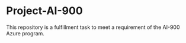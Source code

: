 # Project-AI-900
This repository is a fulfillment task to meet a requirement of the AI-900 Azure program.

